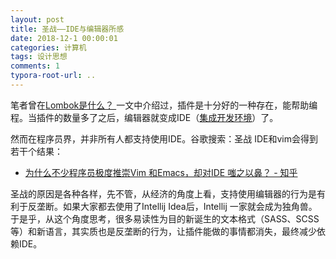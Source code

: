 ```yaml
---
layout: post
title: 圣战——IDE与编辑器所感
date: 2018-12-1 00:00:01
categories: 计算机
tags: 设计思想
comments: 1
typora-root-url: ..
---
```






笔者曾在[Lombok是什么？ ](https://caliburn1994.github.io/2017/10/15/lombok)一文中介绍过，插件是十分好的一种存在，能帮助编程。当插件的数量多了之后，编辑器就变成IDE（[集成开发环境](https://zh.wikipedia.org/zh/%E9%9B%86%E6%88%90%E5%BC%80%E5%8F%91%E7%8E%AF%E5%A2%83)）了。

然而在程序员界，并非所有人都支持使用IDE。谷歌搜索：圣战 IDE和vim会得到若干个结果：

- [为什么不少程序员极度推崇Vim 和Emacs，却对IDE 嗤之以鼻？ - 知乎](https://www.zhihu.com/question/21504638)

圣战的原因是各种各样，先不管，从经济的角度上看，支持使用编辑器的行为是有利于反垄断。如果大家都去使用了Intellij Idea后，Intellij 一家就会成为独角兽。于是乎，从这个角度思考，很多易读性为目的新诞生的文本格式（SASS、SCSS等）和新语言，其实质也是反垄断的行为，让插件能做的事情都消失，最终减少依赖IDE。